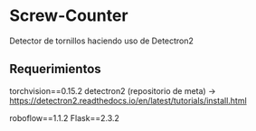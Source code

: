 # Screw-Counter
Detector de tornillos haciendo uso de Detectron2

## Requerimientos

torchvision==0.15.2
detectron2 (repositorio de meta) ->
https://detectron2.readthedocs.io/en/latest/tutorials/install.html

roboflow==1.1.2
Flask==2.3.2
